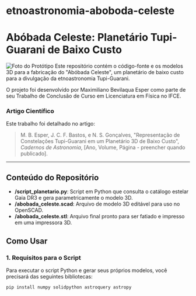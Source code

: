 # etnoastronomia-aboboda-celeste
# Abóbada Celeste: Planetário Tupi-Guarani de Baixo Custo

![Foto do Protótipo](foto_prototipo.jpg)  Este repositório contém o código-fonte e os modelos 3D para a fabricação do "Abóbada Celeste", um planetário de baixo custo para a divulgação da etnoastronomia Tupi-Guarani.

O projeto foi desenvolvido por Maximiliano Bevilaqua Esper como parte de seu Trabalho de Conclusão de Curso em Licenciatura em Física no IFCE.

### Artigo Científico
Este trabalho foi detalhado no artigo:
> M. B. Esper, J. C. F. Bastos, e N. S. Gonçalves, "Representação de Constelações Tupi-Guarani em um Planetário 3D de Baixo Custo", *Cadernos de Astronomia*, [Ano, Volume, Página - preencher quando publicado].

---

## Conteúdo do Repositório

* **/script_planetario.py**: Script em Python que consulta o catálogo estelar Gaia DR3 e gera parametricamente o modelo 3D.
* **/abobada_celeste.scad**: Arquivo de modelo 3D editável para uso no OpenSCAD.
* **/abobada_celeste.stl**: Arquivo final pronto para ser fatiado e impresso em uma impressora 3D.

## Como Usar

### 1. Requisitos para o Script
Para executar o script Python e gerar seus próprios modelos, você precisará das seguintes bibliotecas:
```bash
pip install numpy solidpython astroquery astropy
